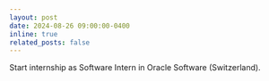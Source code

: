 ```yaml
---
layout: post
date: 2024-08-26 09:00:00-0400
inline: true
related_posts: false
---
```


Start internship as Software Intern in Oracle Software (Switzerland).
